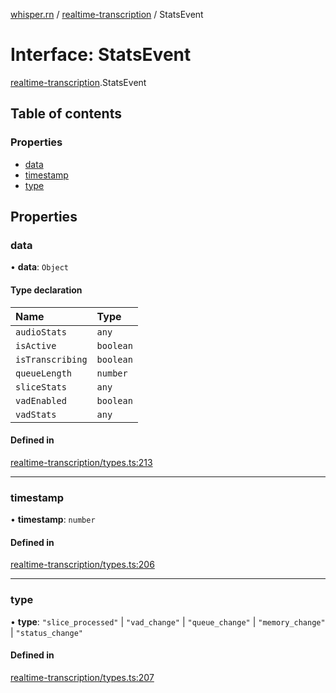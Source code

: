 [whisper.rn](../README.md) / [realtime-transcription](../modules/realtime_transcription.md) / StatsEvent

# Interface: StatsEvent

[realtime-transcription](../modules/realtime_transcription.md).StatsEvent

## Table of contents

### Properties

- [data](realtime_transcription.StatsEvent.md#data)
- [timestamp](realtime_transcription.StatsEvent.md#timestamp)
- [type](realtime_transcription.StatsEvent.md#type)

## Properties

### data

• **data**: `Object`

#### Type declaration

| Name | Type |
| :------ | :------ |
| `audioStats` | `any` |
| `isActive` | `boolean` |
| `isTranscribing` | `boolean` |
| `queueLength` | `number` |
| `sliceStats` | `any` |
| `vadEnabled` | `boolean` |
| `vadStats` | `any` |

#### Defined in

[realtime-transcription/types.ts:213](https://github.com/mybigday/whisper.rn/blob/874c510/src/realtime-transcription/types.ts#L213)

___

### timestamp

• **timestamp**: `number`

#### Defined in

[realtime-transcription/types.ts:206](https://github.com/mybigday/whisper.rn/blob/874c510/src/realtime-transcription/types.ts#L206)

___

### type

• **type**: ``"slice_processed"`` \| ``"vad_change"`` \| ``"queue_change"`` \| ``"memory_change"`` \| ``"status_change"``

#### Defined in

[realtime-transcription/types.ts:207](https://github.com/mybigday/whisper.rn/blob/874c510/src/realtime-transcription/types.ts#L207)
